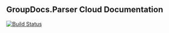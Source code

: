 ## GroupDocs.Parser Cloud Documentation

[![Build Status](https://travis-ci.com/groupdocs-parser-cloud/docs.svg?branch=master)](https://travis-ci.com/groupdocs-parser-cloud/docs)
